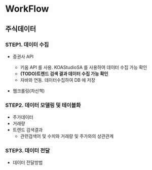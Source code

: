 # WorkFlow

## 주식데이터 
### STEP1. 데이터 수집  
- 증권사 API
  - 키움 API 를 사용. KOAStudioSA 를 사용하여 데이터 수집 가능 확인
  - __(TODO)트렌드 검색 결과 데이터 수집 가능 확인__
  - 자바와 연동. 데이터수집하여 DB 에 저장
 
- 웹크롤링(차선책)

### STEP2. 데이터 모델링 및 테이블화
- 주가데이터
- 거래량
- 트렌드 검색결과 
  - 관련검색어 및 수치와 거래량 및 주가와의 상관관계 

### STEP3. 데이터 전달
- 데이터 전달방법

